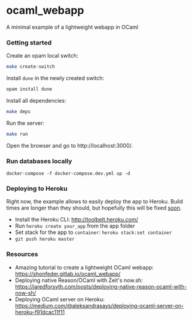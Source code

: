 # ocaml_webapp
A minimal example of a lightweight webapp in OCaml

### Getting started

Create an opam local switch:

```bash
make create-switch
```

Install `dune` in the newly created switch:

```bash
opam install dune
```

Install all dependencies:

```bash
make deps
```

Run the server:
```bash
make run
```

Open the browser and go to http://localhost:3000/.

### Run databases locally

```
docker-compose -f docker-compose.dev.yml up -d
```

### Deploying to Heroku

Right now, the example allows to easily deploy the app to Heroku. Build times are longer than they should, but hopefully
this will be fixed [soon](https://github.com/jchavarri/ocaml_webapp/issues/1).

- Install the Heroku CLI: http://toolbelt.heroku.com/
- Run `heroku create your_app` from the app folder
- Set stack for the app to `container`: `heroku stack:set container`
- `git push heroku master`

### Resources

- Amazing tutorial to create a lightweight OCaml webapp: https://shonfeder.gitlab.io/ocaml_webapp/
- Deploying native Reason/OCaml with Zeit's now.sh: https://jaredforsyth.com/posts/deploying-native-reason-ocaml-with-now-sh/
- Deploying OCaml server on Heroku: https://medium.com/@aleksandrasays/deploying-ocaml-server-on-heroku-f91dcac11f11
